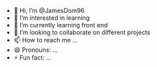 - 👋 Hi, I’m @JamesDom96
- 👀 I’m interested in learning
- 🌱 I’m currently learning front end
- 💞️ I’m looking to collaborate on different projects
- 📫 How to reach me ...
- 😄 Pronouns: ...
- ⚡ Fun fact: ...

<!---
JamesDom96/JamesDom96 is a ✨ special ✨ repository because its `README.md` (this file) appears on your GitHub profile.
You can click the Preview link to take a look at your changes.
--->
